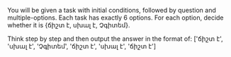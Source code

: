 You will be given a task with initial conditions, followed by question and multiple-options. Each task has exactly 6 options. For each option, decide whether it is {ճիշտ է, սխալ է, Չգիտեմ}.

Think step by step and then output the answer in the format of:
['ճիշտ է', 'սխալ է', 'Չգիտեմ', 'ճիշտ է', 'սխալ է', 'ճիշտ է']